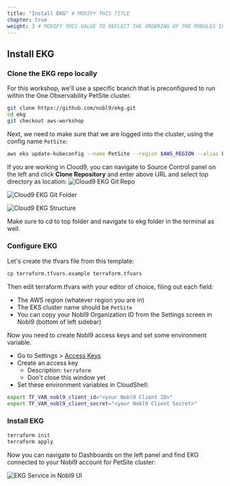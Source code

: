 ```yaml
---
title: "Install EKG" # MODIFY THIS TITLE
chapter: true
weight: 3 # MODIFY THIS VALUE TO REFLECT THE ORDERING OF THE MODULES IF APPLICABLE
---
```


## Install EKG

### Clone the EKG repo locally
For this workshop, we'll use a specific branch that is preconfigured to run within the One Observability PetSite cluster.
```bash
git clone https://github.com/nobl9/ekg.git
cd ekg
git checkout aws-workshop
```

Next, we need to make sure that we are logged into the cluster, using the config name `PetSite`:
```bash
aws eks update-kubeconfig --name PetSite --region $AWS_REGION --alias PetSite
```


If you are working in Cloud9, you can navigate to Source Control panel on the left and click **Clone Repository** and enter above URL and select top directory as location:
![Cloud9 EKG Git Repo](/images/nobl9-select-ekg-repo.png)

![Cloud9 EKG Git Folder](/images/nobl9-select-ekg-folder.png)

![Cloud9 EKG Structure](/images/nobl9-ekg-structure.png)

Make sure to cd to top folder and navigate to ekg folder in the terminal as well.

### Configure EKG
Let's create the tfvars file from this template:
```bash
cp terraform.tfvars.example terraform.tfvars
```

Then edit terraform.tfvars with your editor of choice, filing out each field:
- The AWS region (whatever region you are in)
- The EKS cluster name should be `PetSite`
- You can copy your Nobl9 Organization ID from the Settings screen in Nobl9 (bottom of left sidebar)

Now you need to create Nobl9 access keys and set some environment variable.
- Go to Settings > [Access Keys](https://app.nobl9.com/settings/keys)
- Create an access key
  - Description: `terraform`
  - Don't close this window yet
- Set these environment variables in CloudShell:
```bash
export TF_VAR_nobl9_client_id="<your Nobl9 Client ID>"
export TF_VAR_nobl9_client_secret="<your Nobl9 Client Secret>"
```

### Install EKG
```bash
terraform init
terraform apply
```

Now you can navigate to Dashboards on the left panel and find EKG connected to your Nobl9 account for PetSite cluster:

![EKG Service in Nobl9 UI](/images/nobl9-ekg.png)